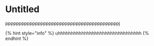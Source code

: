 # Untitled

ppppppppppppppppppppppppppppppppppppppppppj

{% hint style="info" %}
uhhhhhhhhhhhhhhhhhhhhhhhhhhhhhhhh
{% endhint %}

